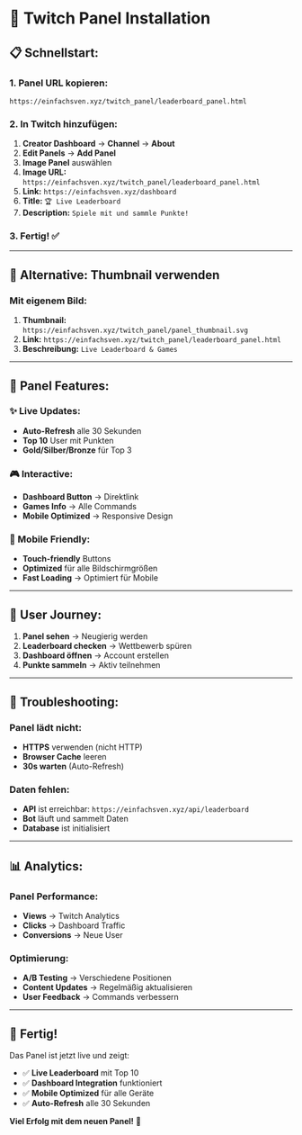 # 🚀 Twitch Panel Installation

## 📋 **Schnellstart:**

### **1. Panel URL kopieren:**
```
https://einfachsven.xyz/twitch_panel/leaderboard_panel.html
```

### **2. In Twitch hinzufügen:**
1. **Creator Dashboard** → **Channel** → **About**
2. **Edit Panels** → **Add Panel**
3. **Image Panel** auswählen
4. **Image URL:** `https://einfachsven.xyz/twitch_panel/leaderboard_panel.html`
5. **Link:** `https://einfachsven.xyz/dashboard`
6. **Title:** `🏆 Live Leaderboard`
7. **Description:** `Spiele mit und sammle Punkte!`

### **3. Fertig!** ✅

---

## 🎨 **Alternative: Thumbnail verwenden**

### **Mit eigenem Bild:**
1. **Thumbnail:** `https://einfachsven.xyz/twitch_panel/panel_thumbnail.svg`
2. **Link:** `https://einfachsven.xyz/twitch_panel/leaderboard_panel.html`
3. **Beschreibung:** `Live Leaderboard & Games`

---

## 🔧 **Panel Features:**

### **✨ Live Updates:**
- **Auto-Refresh** alle 30 Sekunden
- **Top 10** User mit Punkten
- **Gold/Silber/Bronze** für Top 3

### **🎮 Interactive:**
- **Dashboard Button** → Direktlink
- **Games Info** → Alle Commands
- **Mobile Optimized** → Responsive Design

### **📱 Mobile Friendly:**
- **Touch-friendly** Buttons
- **Optimized** für alle Bildschirmgrößen
- **Fast Loading** → Optimiert für Mobile

---

## 🎯 **User Journey:**

1. **Panel sehen** → Neugierig werden
2. **Leaderboard checken** → Wettbewerb spüren
3. **Dashboard öffnen** → Account erstellen
4. **Punkte sammeln** → Aktiv teilnehmen

---

## 🚨 **Troubleshooting:**

### **Panel lädt nicht:**
- **HTTPS** verwenden (nicht HTTP)
- **Browser Cache** leeren
- **30s warten** (Auto-Refresh)

### **Daten fehlen:**
- **API** ist erreichbar: `https://einfachsven.xyz/api/leaderboard`
- **Bot** läuft und sammelt Daten
- **Database** ist initialisiert

---

## 📊 **Analytics:**

### **Panel Performance:**
- **Views** → Twitch Analytics
- **Clicks** → Dashboard Traffic
- **Conversions** → Neue User

### **Optimierung:**
- **A/B Testing** → Verschiedene Positionen
- **Content Updates** → Regelmäßig aktualisieren
- **User Feedback** → Commands verbessern

---

## 🎉 **Fertig!**

Das Panel ist jetzt live und zeigt:
- ✅ **Live Leaderboard** mit Top 10
- ✅ **Dashboard Integration** funktioniert
- ✅ **Mobile Optimized** für alle Geräte
- ✅ **Auto-Refresh** alle 30 Sekunden

**Viel Erfolg mit dem neuen Panel!** 🚀
